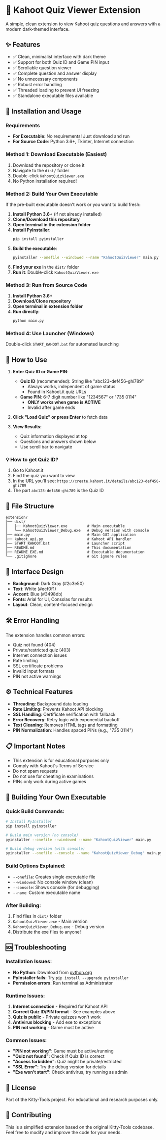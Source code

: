 # 🎯 Kahoot Quiz Viewer Extension

A simple, clean extension to view Kahoot quiz questions and answers with a modern dark-themed interface.

## ✨ Features

- ✅ Clean, minimalist interface with dark theme
- ✅ Support for both Quiz ID and Game PIN input
- ✅ Scrollable question viewer
- ✅ Complete question and answer display
- ✅ No unnecessary components
- ✅ Robust error handling
- ✅ Threaded loading to prevent UI freezing
- ✅ Standalone executable files available

## 🚀 Installation and Usage

### Requirements
- **For Executable**: No requirements! Just download and run
- **For Source Code**: Python 3.6+, Tkinter, Internet connection

### Method 1: Download Executable (Easiest)

1. Download the repository or clone it
2. Navigate to the `dist/` folder
3. Double-click `KahootQuizViewer.exe`
4. No Python installation required!

### Method 2: Build Your Own Executable

If the pre-built executable doesn't work or you want to build fresh:

1. **Install Python 3.6+** (if not already installed)
2. **Clone/Download this repository**
3. **Open terminal in the extension folder**
4. **Install PyInstaller**:
   ```bash
   pip install pyinstaller
   ```
5. **Build the executable**:
   ```bash
   pyinstaller --onefile --windowed --name "KahootQuizViewer" main.py
   ```
6. **Find your exe** in the `dist/` folder
7. **Run it**: Double-click `KahootQuizViewer.exe`

### Method 3: Run from Source Code

1. **Install Python 3.6+**
2. **Download/Clone repository**
3. **Open terminal in extension folder**
4. **Run directly**:
   ```bash
   python main.py
   ```

### Method 4: Use Launcher (Windows)

Double-click `START_KAHOOT.bat` for automated launching

## 📖 How to Use

1. **Enter Quiz ID or Game PIN**: 
   - **Quiz ID** (recommended): String like "abc123-def456-ghi789"
     - Always works, independent of game status
     - Found in Kahoot.it quiz URLs
   - **Game PIN**: 6-7 digit number like "1234567" or "735 0114"
     - **ONLY works when game is ACTIVE**
     - Invalid after game ends

2. **Click "Load Quiz" or press Enter** to fetch data

3. **View Results**: 
   - Quiz information displayed at top
   - Questions and answers shown below
   - Use scroll bar to navigate

### 💡 How to get Quiz ID?

1. Go to Kahoot.it
2. Find the quiz you want to view
3. In the URL you'll see: `https://create.kahoot.it/details/abc123-def456-ghi789`
4. The part `abc123-def456-ghi789` is the Quiz ID

## 📁 File Structure

```
extension/
├── dist/
│   ├── KahootQuizViewer.exe         # Main executable
│   └── KahootQuizViewer_Debug.exe   # Debug version with console
├── main.py                          # Main GUI application
├── kahoot_api.py                    # Kahoot API handler
├── START_KAHOOT.bat                 # Launcher script
├── README.md                        # This documentation
├── README_EXE.md                    # Executable documentation
└── .gitignore                       # Git ignore rules
```

## 🎨 Interface Design

- **Background**: Dark Gray (#2c3e50)
- **Text**: White (#ecf0f1)
- **Accent**: Blue (#3498db)
- **Fonts**: Arial for UI, Consolas for results
- **Layout**: Clean, content-focused design

## 🛠️ Error Handling

The extension handles common errors:
- Quiz not found (404)
- Private/restricted quiz (403)
- Internet connection issues
- Rate limiting
- SSL certificate problems
- Invalid input formats
- PIN not active warnings

## ⚙️ Technical Features

- **Threading**: Background data loading
- **Rate Limiting**: Prevents Kahoot API blocking
- **SSL Handling**: Certificate verification with fallback
- **Error Recovery**: Retry logic with exponential backoff
- **Text Cleaning**: Removes HTML tags and formatting
- **PIN Normalization**: Handles spaced PINs (e.g., "735 0114")

## 📋 Important Notes

- This extension is for educational purposes only
- Comply with Kahoot's Terms of Service
- Do not spam requests
- Do not use for cheating in examinations
- PINs only work during active games

## 🔨 Building Your Own Executable

### Quick Build Commands:

```bash
# Install PyInstaller
pip install pyinstaller

# Build main version (no console)
pyinstaller --onefile --windowed --name "KahootQuizViewer" main.py

# Build debug version (with console)
pyinstaller --onefile --console --name "KahootQuizViewer_Debug" main.py
```

### Build Options Explained:
- `--onefile`: Creates single executable file
- `--windowed`: No console window (clean)
- `--console`: Shows console (for debugging)
- `--name`: Custom executable name

### After Building:
1. Find files in `dist/` folder
2. `KahootQuizViewer.exe` - Main version
3. `KahootQuizViewer_Debug.exe` - Debug version
4. Distribute the exe files to anyone!

## 🆘 Troubleshooting

### Installation Issues:
- **No Python**: Download from [python.org](https://python.org)
- **PyInstaller fails**: Try `pip install --upgrade pyinstaller`
- **Permission errors**: Run terminal as Administrator

### Runtime Issues:
1. **Internet connection** - Required for Kahoot API
2. **Correct Quiz ID/PIN format** - See examples above
3. **Quiz is public** - Private quizzes won't work
4. **Antivirus blocking** - Add exe to exceptions
5. **PIN not working** - Game must be active

### Common Issues:
- **"PIN not working"**: Game must be active/running
- **"Quiz not found"**: Check if Quiz ID is correct
- **"Access forbidden"**: Quiz might be private/restricted
- **"SSL Error"**: Try the debug version for details
- **"Exe won't start"**: Check antivirus, try running as admin

## 📄 License

Part of the Kitty-Tools project.
For educational and research purposes only.

## 🤝 Contributing

This is a simplified extension based on the original Kitty-Tools codebase.
Feel free to modify and improve the code for your needs.